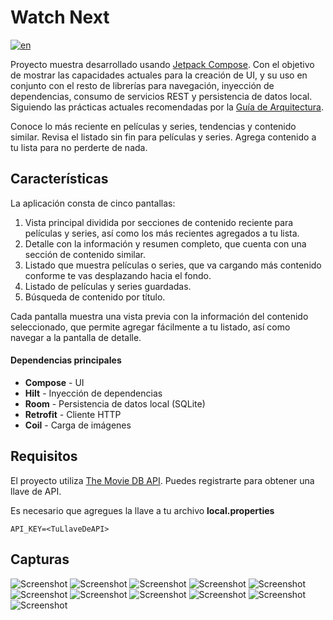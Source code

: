 # Watch Next
[![en](https://img.shields.io/badge/lang-en-red.svg)](https://github.com/Shadowsvl/Watch-Next/blob/develop/README.en.md)

Proyecto muestra desarrollado usando [Jetpack Compose](https://developer.android.com/jetpack/compose). Con el objetivo de mostrar las capacidades actuales para la creación de UI, y su uso en conjunto con el resto de librerías para navegación, inyección de dependencias, consumo de servicios REST y persistencia de datos local. Siguiendo las prácticas actuales recomendadas por la [Guía de Arquitectura](https://developer.android.com/topic/architecture).

Conoce lo más reciente en películas y series, tendencias y contenido similar.
Revisa el listado sin fin para películas y series.
Agrega contenido a tu lista para no perderte de nada.

## Características

La aplicación consta de cinco pantallas:
1. Vista principal dividida por secciones de contenido reciente para películas y series, así como los más recientes agregados a tu lista.
2. Detalle con la información y resumen completo, que cuenta con una sección de contenido similar.
3. Listado que muestra películas o series, que va cargando más contenido conforme te vas desplazando hacia el fondo.
4. Listado de películas y series guardadas.
5. Búsqueda de contenido por título.

Cada pantalla muestra una vista previa con la información del contenido seleccionado, que permite agregar fácilmente a tu listado, así como navegar a la pantalla de detalle.

#### Dependencias principales
* **Compose** - UI
* **Hilt** - Inyección de dependencias
* **Room** - Persistencia de datos local (SQLite)
* **Retrofit** - Cliente HTTP
* **Coil** - Carga de imágenes

## Requisitos

El proyecto utiliza [The Movie DB API](https://www.themoviedb.org/documentation/api). Puedes registrarte para obtener una llave de API.

Es necesario que agregues la llave a tu archivo **local.properties**

`API_KEY=<TuLlaveDeAPI>`

## Capturas

<img src="https://drive.google.com/uc?id=1kw6m4T35iObPNlAqN8QfI0xGalgi5hxM" alt="Screenshot">
<img src="https://drive.google.com/uc?id=11MvZHf3aAgBH5z1NQ_jrkaXHaYF4ga2e" alt="Screenshot">
<img src="https://drive.google.com/uc?id=1Sc8CXLLQqgx2YONkihB2RG8dtduLNuCO" alt="Screenshot">
<img src="https://drive.google.com/uc?id=1WwxloiqP9TULE4rGI_mJdUwkCcAOqXWB" alt="Screenshot">
<img src="https://drive.google.com/uc?id=1jhghqq50fRs9bkJYtHUvSZK38ddYosCe" alt="Screenshot">
<img src="https://drive.google.com/uc?id=1_fOvsmvrARopIkzV_xtkegTC2anugHhh" alt="Screenshot">
<img src="https://drive.google.com/uc?id=1KENfZuqNZj2zGfQ6mGdp1H2xel3HWKqc" alt="Screenshot">
<img src="https://drive.google.com/uc?id=1Pazskx7HI9XjsjExUIVq9HXZYgsH45hA" alt="Screenshot">
<img src="https://drive.google.com/uc?id=1KZRQCRgiSBx8wfi0f5w1aBA7dWTyshsE" alt="Screenshot">
<img src="https://drive.google.com/uc?id=1axqU2QS309WeZhYPprKTvYWwHsVOfvDO" alt="Screenshot">
<img src="https://drive.google.com/uc?id=1fVIh6dHYprszGeB45FD84MTn1neWrFQo" alt="Screenshot">